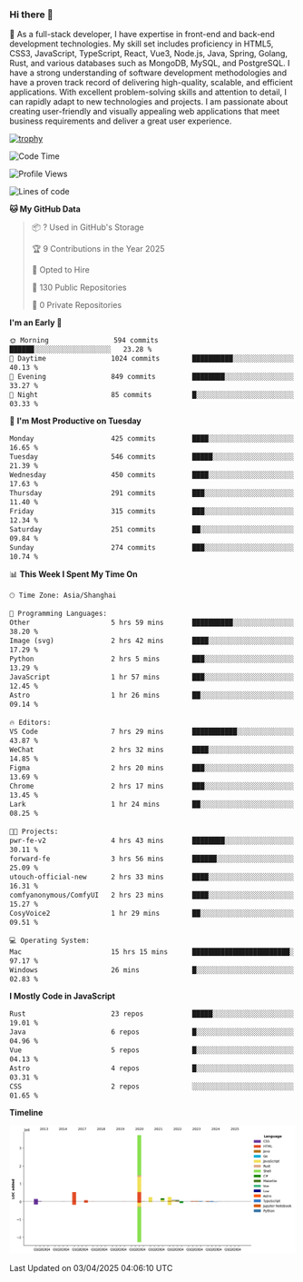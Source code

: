 ### Hi there 👋

🌱 As a full-stack developer, I have expertise in front-end and back-end development technologies. My skill set includes proficiency in HTML5, CSS3, JavaScript, TypeScript, React, Vue3, Node.js, Java, Spring, Golang, Rust, and various databases such as MongoDB, MySQL, and PostgreSQL. I have a strong understanding of software development methodologies and have a proven track record of delivering high-quality, scalable, and efficient applications. With excellent problem-solving skills and attention to detail, I can rapidly adapt to new technologies and projects. I am passionate about creating user-friendly and visually appealing web applications that meet business requirements and deliver a great user experience.

[![trophy](https://github-profile-trophy.vercel.app/?username=elton&rank=SECRET,SSS,SS,S,AAA,AA,A&theme=onedark&no-frame=true&margin-w=10)](https://github.com/ryo-ma/github-profile-trophy)

<!--START_SECTION:waka-->
![Code Time](http://img.shields.io/badge/Code%20Time-1%2C471%20hrs%2011%20mins-blue)

![Profile Views](http://img.shields.io/badge/Profile%20Views-0-blue)

![Lines of code](https://img.shields.io/badge/From%20Hello%20World%20I%27ve%20Written-5.6%20million%20lines%20of%20code-blue)

**🐱 My GitHub Data** 

> 📦 ? Used in GitHub's Storage 
 > 
> 🏆 9 Contributions in the Year 2025
 > 
> 💼 Opted to Hire
 > 
> 📜 130 Public Repositories 
 > 
> 🔑 0 Private Repositories 
 > 
**I'm an Early 🐤** 

```text
🌞 Morning                594 commits         ██████░░░░░░░░░░░░░░░░░░░   23.28 % 
🌆 Daytime                1024 commits        ██████████░░░░░░░░░░░░░░░   40.13 % 
🌃 Evening                849 commits         ████████░░░░░░░░░░░░░░░░░   33.27 % 
🌙 Night                  85 commits          █░░░░░░░░░░░░░░░░░░░░░░░░   03.33 % 
```
📅 **I'm Most Productive on Tuesday** 

```text
Monday                   425 commits         ████░░░░░░░░░░░░░░░░░░░░░   16.65 % 
Tuesday                  546 commits         █████░░░░░░░░░░░░░░░░░░░░   21.39 % 
Wednesday                450 commits         ████░░░░░░░░░░░░░░░░░░░░░   17.63 % 
Thursday                 291 commits         ███░░░░░░░░░░░░░░░░░░░░░░   11.40 % 
Friday                   315 commits         ███░░░░░░░░░░░░░░░░░░░░░░   12.34 % 
Saturday                 251 commits         ██░░░░░░░░░░░░░░░░░░░░░░░   09.84 % 
Sunday                   274 commits         ███░░░░░░░░░░░░░░░░░░░░░░   10.74 % 
```


📊 **This Week I Spent My Time On** 

```text
🕑︎ Time Zone: Asia/Shanghai

💬 Programming Languages: 
Other                    5 hrs 59 mins       ██████████░░░░░░░░░░░░░░░   38.20 % 
Image (svg)              2 hrs 42 mins       ████░░░░░░░░░░░░░░░░░░░░░   17.29 % 
Python                   2 hrs 5 mins        ███░░░░░░░░░░░░░░░░░░░░░░   13.29 % 
JavaScript               1 hr 57 mins        ███░░░░░░░░░░░░░░░░░░░░░░   12.45 % 
Astro                    1 hr 26 mins        ██░░░░░░░░░░░░░░░░░░░░░░░   09.14 % 

🔥 Editors: 
VS Code                  7 hrs 29 mins       ███████████░░░░░░░░░░░░░░   43.87 % 
WeChat                   2 hrs 32 mins       ████░░░░░░░░░░░░░░░░░░░░░   14.85 % 
Figma                    2 hrs 20 mins       ███░░░░░░░░░░░░░░░░░░░░░░   13.69 % 
Chrome                   2 hrs 17 mins       ███░░░░░░░░░░░░░░░░░░░░░░   13.45 % 
Lark                     1 hr 24 mins        ██░░░░░░░░░░░░░░░░░░░░░░░   08.25 % 

🐱‍💻 Projects: 
pwr-fe-v2                4 hrs 43 mins       ████████░░░░░░░░░░░░░░░░░   30.11 % 
forward-fe               3 hrs 56 mins       ██████░░░░░░░░░░░░░░░░░░░   25.09 % 
utouch-official-new      2 hrs 33 mins       ████░░░░░░░░░░░░░░░░░░░░░   16.31 % 
comfyanonymous/ComfyUI   2 hrs 23 mins       ████░░░░░░░░░░░░░░░░░░░░░   15.27 % 
CosyVoice2               1 hr 29 mins        ██░░░░░░░░░░░░░░░░░░░░░░░   09.51 % 

💻 Operating System: 
Mac                      15 hrs 15 mins      ████████████████████████░   97.17 % 
Windows                  26 mins             █░░░░░░░░░░░░░░░░░░░░░░░░   02.83 % 
```

**I Mostly Code in JavaScript** 

```text
Rust                     23 repos            █████░░░░░░░░░░░░░░░░░░░░   19.01 % 
Java                     6 repos             █░░░░░░░░░░░░░░░░░░░░░░░░   04.96 % 
Vue                      5 repos             █░░░░░░░░░░░░░░░░░░░░░░░░   04.13 % 
Astro                    4 repos             █░░░░░░░░░░░░░░░░░░░░░░░░   03.31 % 
CSS                      2 repos             ░░░░░░░░░░░░░░░░░░░░░░░░░   01.65 % 
```



**Timeline**

![Lines of Code chart](https://raw.githubusercontent.com/elton/elton/main/assets/bar_graph.png)


 Last Updated on 03/04/2025 04:06:10 UTC
<!--END_SECTION:waka-->

<!--
**elton/elton** is a ✨ _special_ ✨ repository because its `README.md` (this file) appears on your GitHub profile.

Here are some ideas to get you started:

- 🔭 I’m currently working on ...
- 🌱 I’m currently learning ...
- 👯 I’m looking to collaborate on ...
- 🤔 I’m looking for help with ...
- 💬 Ask me about ...
- 📫 How to reach me: ...
- 😄 Pronouns: ...
- ⚡ Fun fact: ...
-->
